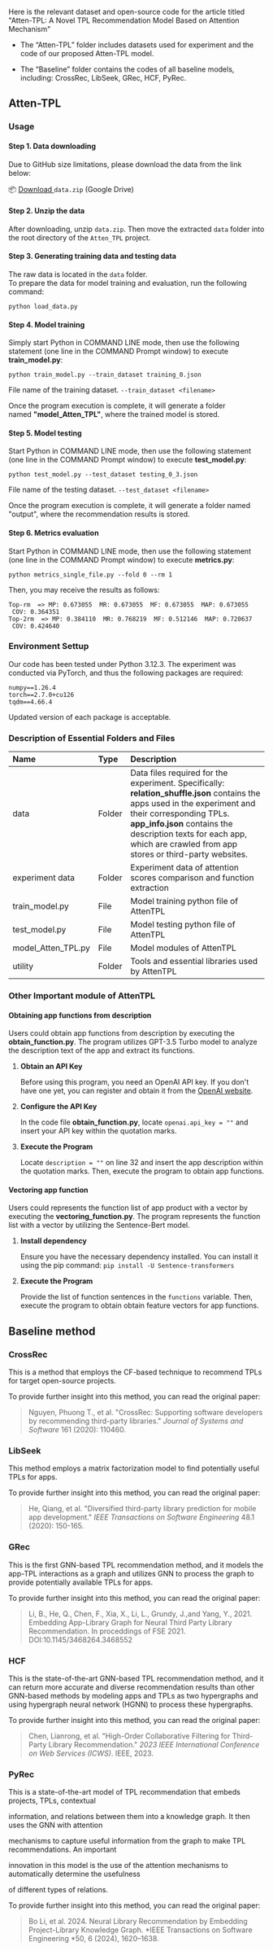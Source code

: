 Here is the relevant dataset and open-source code for the article titled "Atten-TPL: A Novel TPL Recommendation Model Based on Attention Mechanism"

&#x20;

*   The “Atten-TPL” folder includes datasets used for experiment and the code of our proposed Atten-TPL model.

*   The “Baseline” folder contains the codes of all baseline models, including: CrossRec, LibSeek, GRec, HCF, PyRec.

## Atten-TPL

### Usage

#### **Step 1. Data downloading**

Due to GitHub size limitations, please download the data from the link below:

📦 [Download ](https://drive.google.com/your-link-here)`data.zip` (Google Drive)

#### **Step 2. Unzip the data**

After downloading, unzip `data.zip`. Then move the extracted `data` folder into the root directory of the `Atten_TPL` project.

#### **Step 3. Generating training data and testing data**

The raw data is located in the `data` folder.\
To prepare the data for model training and evaluation, run the following command:

    python load_data.py 

#### **Step 4. Model training**

Simply start Python in COMMAND LINE mode, then use the following statement (one line in the COMMAND Prompt window) to execute **train\_model.py**:

    python train_model.py --train_dataset training_0.json 

File name of the training dataset. `--train_dataset <filename>`

Once the program execution is complete, it will generate a folder named **"model\_Atten\_TPL"**, where the trained model is stored.

#### **Step 5. Model testing**

Start Python in COMMAND LINE mode, then use the following statement (one line in the COMMAND Prompt window) to execute **test\_model.py**:

    python test_model.py --test_dataset testing_0_3.json

File name of the testing dataset. `--test_dataset <filename>`

Once the program execution is complete, it will generate a folder named "output", where the recommendation results is stored.

#### Step 6. Metrics evaluation

Start Python in COMMAND LINE mode, then use the following statement (one line in the COMMAND Prompt window) to execute **metrics.py**:

    python metrics_single_file.py --fold 0 --rm 1

Then, you may receive the results as follows:

    Top-rm  => MP: 0.673055  MR: 0.673055  MF: 0.673055  MAP: 0.673055  COV: 0.364351
    Top-2rm  => MP: 0.384110  MR: 0.768219  MF: 0.512146  MAP: 0.720637  COV: 0.424640

### Environment Settup

Our code has been tested under Python 3.12.3. The experiment was conducted via PyTorch, and thus the following packages are required:

    numpy==1.26.4
    torch==2.7.0+cu126
    tqdm==4.66.4

Updated version of each package is acceptable.

### Description of Essential Folders and Files

| Name                 | Type   | Description                                                                                                                                                                                                                                                                         |
| :------------------- | :----- | :---------------------------------------------------------------------------------------------------------------------------------------------------------------------------------------------------------------------------------------------------------------------------------- |
| data                 | Folder | Data files required for the experiment. Specifically: **relation\_shuffle.json** contains the apps used in the experiment and their corresponding TPLs. **app\_info.json** contains the description texts for each app, which are crawled from app stores or third-party websites.  |
| experiment data      | Folder | Experiment data of attention scores comparison and function extraction                                                                                                                                                                                                              |
| train\_model.py      | File   | Model training python file of AttenTPL                                                                                                                                                                                                                                              |
| test\_model.py       | File   | Model testing python file of AttenTPL                                                                                                                                                                                                                                               |
| model\_Atten\_TPL.py | File   | Model modules of AttenTPL                                                                                                                                                                                                                                                           |
| utility              | Folder | Tools and essential libraries used by AttenTPL                                                                                                                                                                                                                                      |

### Other Important module of AttenTPL

#### Obtaining app functions from description

Users could obtain app functions from description by executing the **obtain\_function.py**. The program utilizes GPT-3.5 Turbo model to analyze the description text of the app and extract its functions.

1.  **Obtain an API Key**

    Before using this program, you need an OpenAI API key. If you don't have one yet, you can register and obtain it from the [OpenAI website](https://openai.com/).

2.  **Configure the API Key**

    In the code file **obtain\_function.py**, locate `openai.api_key = ""` and insert your API key within the quotation marks.

3.  **Execute the Program**

    Locate `description = ""` on line 32 and insert the app description within the quotation marks. Then, execute the program to obtain app functions.

#### Vectoring app function

Users could represents the function list of app product with a vector by executing the **vectoring\_function.py**. The program represents the function list with a vector by utilizing the Sentence-Bert model.

1.  **Install dependency**

    Ensure you have the necessary dependency installed. You can install it using the pip command: `pip install -U Sentence-transformers`

2.  **Execute the Program**

    Provide the list of function sentences in the `functions` variable. Then, execute the program to obtain obtain feature vectors for app functions.

## Baseline method

### CrossRec

This is a method that employs the CF-based technique to recommend TPLs for target open-source projects.

To provide further insight into this method, you can read the original paper:

> Nguyen, Phuong T., et al. "CrossRec: Supporting software developers by recommending third-party libraries." *Journal of Systems and Software* 161 (2020): 110460.

### LibSeek

This method employs a matrix factorization model to find potentially useful TPLs for apps.

To provide further insight into this method, you can read the original paper:

> He, Qiang, et al. "Diversified third-party library prediction for mobile app development." *IEEE Transactions on Software Engineering* 48.1 (2020): 150-165.

### GRec

This is the first GNN-based TPL recommendation method, and it models the app-TPL interactions as a graph and utilizes GNN to process the graph to provide potentially available TPLs for apps.

To provide further insight into this method, you can read the original paper:

> Li, B., He, Q., Chen, F., Xia, X., Li, L., Grundy, J.,and Yang, Y., 2021. Embedding App-Library Graph for Neural Third Party Library Recommendation. In proceddings of FSE 2021. DOI:10.1145/3468264.3468552

### HCF

This is the state-of-the-art GNN-based TPL recommendation method, and it can return more accurate and diverse recommendation results than other GNN-based methods by modeling apps and TPLs as two hypergraphs and using hypergraph neural network (HGNN) to process these hypergraphs.

To provide further insight into this method, you can read the original paper:

> Chen, Lianrong, et al. "High-Order Collaborative Filtering for Third-Party Library Recommendation." *2023 IEEE International Conference on Web Services (ICWS)*. IEEE, 2023.

### PyRec

This is a state-of-the-art model of TPL recommendation that embeds projects, TPLs, contextual

information, and relations between them into a knowledge graph. It then uses the GNN with attention

mechanisms to capture useful information from the graph to make TPL recommendations. An important

innovation in this model is the use of the attention mechanisms to automatically determine the usefulness

of different types of relations.

To provide further insight into this method, you can read the original paper:

> Bo Li, et al. 2024. Neural Library Recommendation by Embedding Project-Library Knowledge Graph. \*IEEE Transactions on Software Engineering \*50, 6 (2024), 1620–1638.


